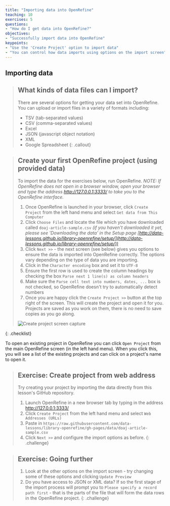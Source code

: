 ```yaml
---
title: "Importing data into OpenRefine"
teaching: 10
exercises: 5
questions:
- "How do I get data into OpenRefine?"
objectives:
- "Successfully import data into OpenRefine"
keypoints:
- "Use the 'Create Project' option to import data"
- "You can control how data imports using options on the import screen"
---
```


## Importing data

>## What kinds of data files can I import?
>There are several options for getting your data set into OpenRefine. You can upload or import files in a variety of formats including:
>
>* TSV (tab-separated values)
>* CSV (comma-separated values)
>* Excel
>* JSON (javascript object notation)
>* XML
>* Google Spreadsheet
{: .callout}

>## Create your first OpenRefine project (using provided data)
>
> To import the data for the exercises below, run OpenRefine. *NOTE: If OpenRefine does not open in a browser window, open your browser and type the address <http://127.0.0.1:3333/> to take you to the OpenRefine interface.*
>
>1. Once OpenRefine is launched in your browser, click `Create Project` from the left hand menu and select `Get data from This Computer`
>2. Click `Choose Files` and locate the file which you have downloaded called `doaj-article-sample.csv` *(if you haven't downloaded it yet, please see 'Downloading the data' in the Setup page [http://data-lessons.github.io/library-openrefine/setup/](http://data-lessons.github.io/library-openrefine/setup/))*
>3. Click `Next >>` - the next screen (see below) gives you options to ensure the data is imported into OpenRefine correctly. The options vary depending on the type of data you are importing.
>4. Click in the `Character encoding` box and set it to `UTF-8`
>5. Ensure the first row is used to create the column headings by checking the box `Parse next 1 line(s) as column headers`
>6. Make sure the `Parse cell text into numbers, dates, ...` box is not checked, so OpenRefine doesn't try to automatically detect numbers
>7. Once you are happy click the `Create Project >>` button at the top right of the screen. This will create the project and open it for you. Projects are saved as you work on them, there is no need to save copies as you go along.
>   
> ![Create project screen capture](../assets/img/openrefine_ui.png)
>
{: .checklist}

To open an existing project in OpenRefine you can click `Open Project` from the main OpenRefine screen (in the left hand menu). When you click this, you will see a list of the existing projects and can click on a project's name to open it.

>## Exercise: Create project from web address
> Try creating your project by importing the data directly from this lesson's GitHub repository. 
>
>1. Launch OpenRefine in a new browser tab by typing in the address <http://127.0.0.1:3333/>
>1. Click `Create Project` from the left hand menu and select `Web Addresses (URLs)`
>2. Paste in `https://raw.githubusercontent.com/data-lessons/library-openrefine/gh-pages/data/doaj-article-sample.csv`
>3. Click `Next >>` and configure the import options as before.
{: .challenge}

>## Exercise: Going further
>1. Look at the other options on the import screen - try changing some of these options and clicking `Update Preview`
>2. Do you have access to JSON or XML data? If so the first stage of the import process will prompt you to `Please specify a record path first` - that is the parts of the file that will form the data rows in the OpenRefine project.
{: .challenge}